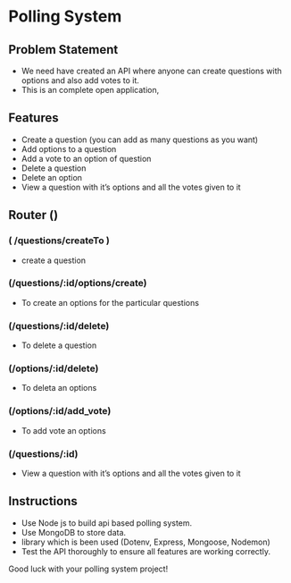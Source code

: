 
# Polling System

## Problem Statement

- We need have created an API where anyone can create questions with options and also add votes to it.
- This is an complete open application,

## Features
- Create a question (you can add as many questions as you want)
- Add options to a question
- Add a vote to an option of question
- Delete a question 
- Delete an option 
- View a question with it’s options and all the votes given to it

## Router ()

### ( /questions/createTo )

- create a question

### (/questions/:id/options/create)
 - To create an options for the particular questions 

### (/questions/:id/delete)

- To delete a question

### (/options/:id/delete)

- To deleta an options

### (/options/:id/add_vote)

- To add vote an options

### (/questions/:id)

- View a question with it’s options and all the votes given to it


## Instructions

- Use Node js to build api based polling system.
- Use MongoDB to store data.
- library which is been used (Dotenv, Express, Mongoose, Nodemon)
- Test the API thoroughly to ensure all features are working correctly.

Good luck with your polling system project!

